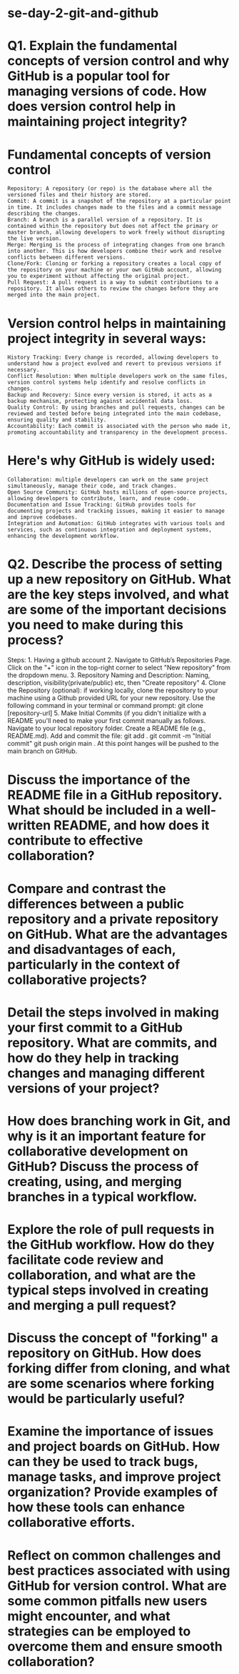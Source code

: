 # se-day-2-git-and-github


# Q1. Explain the fundamental concepts of version control and why GitHub is a popular tool for managing versions of code. How does version control help in maintaining project integrity?
  # Fundamental concepts of version control
    Repository: A repository (or repo) is the database where all the versioned files and their history are stored. 
    Commit: A commit is a snapshot of the repository at a particular point in time. It includes changes made to the files and a commit message describing the changes.
    Branch: A branch is a parallel version of a repository. It is contained within the repository but does not affect the primary or master branch, allowing developers to work freely without disrupting the live version.
    Merge: Merging is the process of integrating changes from one branch into another. This is how developers combine their work and resolve conflicts between different versions.
    Clone/Fork: Cloning or forking a repository creates a local copy of the repository on your machine or your own GitHub account, allowing you to experiment without affecting the original project.
    Pull Request: A pull request is a way to submit contributions to a repository. It allows others to review the changes before they are merged into the main project.
 # Version control helps in maintaining project integrity in several ways:
    History Tracking: Every change is recorded, allowing developers to understand how a project evolved and revert to previous versions if necessary.
    Conflict Resolution: When multiple developers work on the same files, version control systems help identify and resolve conflicts in changes.
    Backup and Recovery: Since every version is stored, it acts as a backup mechanism, protecting against accidental data loss.
    Quality Control: By using branches and pull requests, changes can be reviewed and tested before being integrated into the main codebase, ensuring quality and stability.
    Accountability: Each commit is associated with the person who made it, promoting accountability and transparency in the development process.

  # Here's why GitHub is widely used:
    Collaboration: multiple developers can work on the same project simultaneously, manage their code, and track changes.
    Open Source Community: GitHub hosts millions of open-source projects, allowing developers to contribute, learn, and reuse code.
    Documentation and Issue Tracking: GitHub provides tools for documenting projects and tracking issues, making it easier to manage and improve codebases.
    Integration and Automation: GitHub integrates with various tools and services, such as continuous integration and deployment systems, enhancing the development workflow.
  
# Q2. Describe the process of setting up a new repository on GitHub. What are the key steps involved, and what are some of the important decisions you need to make during this process?
  Steps: 1. Having a github account
         2. Navigate to GitHub’s Repositories Page. Click on the "+" icon in the top-right corner to select "New repository" from the dropdown menu.
         3. Repository Naming and Description: Naming, description, visibility(private/public) etc, then "Create repository"
         4. Clone the Repository (optional): if working locally, clone the repository to your machine using a Github provided URL for your new repository. Use the following command in your terminal or command prompt: git clone [repository-url]
         5. Make Initial Commits (if you didn't initialize with a README you'll need to make your first commit manually as follows.
              Navigate to your local repository folder.
              Create a README file (e.g., README.md).
              Add and commit the file:
              git add .
              git commit -m "Initial commit"
              git push origin main . At this point hanges will be pushed to the main branch on GitHub.
              
# Discuss the importance of the README file in a GitHub repository. What should be included in a well-written README, and how does it contribute to effective collaboration?

# Compare and contrast the differences between a public repository and a private repository on GitHub. What are the advantages and disadvantages of each, particularly in the context of collaborative projects?

# Detail the steps involved in making your first commit to a GitHub repository. What are commits, and how do they help in tracking changes and managing different versions of your project?

# How does branching work in Git, and why is it an important feature for collaborative development on GitHub? Discuss the process of creating, using, and merging branches in a typical workflow.

# Explore the role of pull requests in the GitHub workflow. How do they facilitate code review and collaboration, and what are the typical steps involved in creating and merging a pull request?

# Discuss the concept of "forking" a repository on GitHub. How does forking differ from cloning, and what are some scenarios where forking would be particularly useful?

# Examine the importance of issues and project boards on GitHub. How can they be used to track bugs, manage tasks, and improve project organization? Provide examples of how these tools can enhance collaborative efforts.

# Reflect on common challenges and best practices associated with using GitHub for version control. What are some common pitfalls new users might encounter, and what strategies can be employed to overcome them and ensure smooth collaboration?
